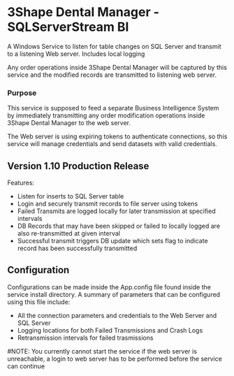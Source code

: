 # 3Shape Dental Manager - SQLServerStream BI
A Windows Service to listen for table changes on SQL Server and transmit to a listening Web server. Includes local logging

Any order operations inside 3Shape Dental Manager will be captured by this service and the modified records are transmitted to listening web server. 
### Purpose
This service is supposed to feed a separate Business Intelligence System by immediately transmitting any order modification operations inside 3Shape Dental Manager to the web server.

The Web server is using expiring tokens to authenticate connections, so this service will manage credentials and send datasets with valid credentials.


## Version 1.10 Production Release

Features:
- Listen for inserts to SQL Server table
- Login and securely transmit records to file server using tokens
- Failed Transmits are logged locally for later transmission at specified intervals
- DB Records that may have been skipped or failed to locally logged are also re-transmitted at given interval
- Successful transmit triggers DB update which sets flag to indicate record has been successfully transmitted


## Configuration
Configurations can be made inside the App.config file found inside the service install directory.
A summary of parameters that can be configured using this file include:
- All the connection parameters and credentials to the Web Server and SQL Server
- Logging locations for both Failed Transmissions and Crash Logs
- Retransmission intervals for failed trasmissions

#NOTE: You currently cannot start the service if the web server is unreachable, a login to web server has to be performed before the service can continue